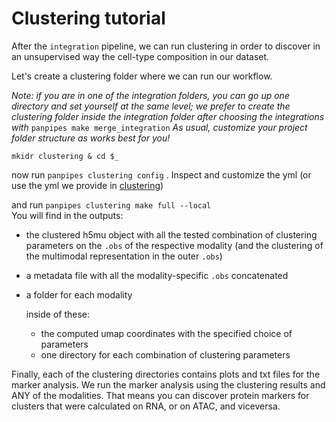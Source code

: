 Clustering tutorial
===================

After the `integration` pipeline, we can run clustering in order to discover in an unsupervised way the cell-type composition in our dataset.

Let's create a clustering folder where we can run our workflow.

*Note: if you are in one of the integration folders, you can go up one directory and set yourself at the same level; we prefer to create the clustering folder inside the integration folder after choosing the integrations  with* `panpipes make merge_integration` 
*As usual, customize your project folder structure as works best for you!*

```
mkidr clustering & cd $_
```

now run `panpipes clustering config` . Inspect and customize the yml (or use the yml we provide in [clustering](../clustering/pipeline.yml))

and run `panpipes clustering make full --local`  
You will find in the outputs:
 - the clustered h5mu object with all the tested combination of clustering parameters on the `.obs` of the respective modality (and the clustering of the multimodal representation in the outer `.obs`)
 - a metadata file with all the modality-specific `.obs` concatenated
 - a folder for each modality
  
    inside of these:

    - the computed umap coordinates with the specified choice of parameters
    - one directory for each combination of clustering parameters 
  
  Finally, each of the clustering directories contains plots and txt files for the marker analysis. We run the marker analysis using the clustering results and ANY of the modalities. That means you can discover protein markers for clusters that were calculated on RNA, or on ATAC, and viceversa.


